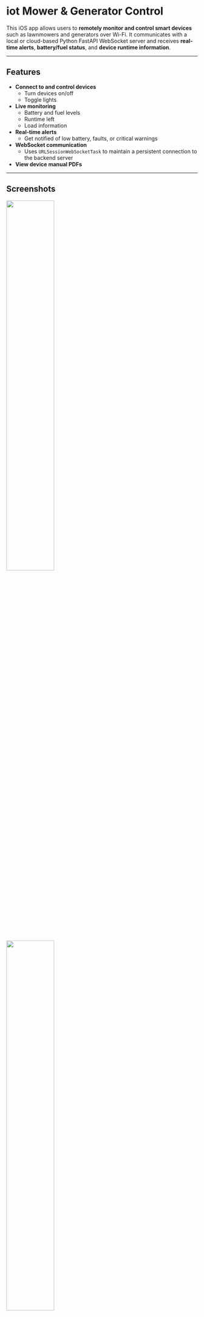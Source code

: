 # iot Mower & Generator Control

This iOS app allows users to **remotely monitor and control smart devices** such as lawnmowers and generators over Wi-Fi. It communicates with a local or cloud-based Python FastAPI WebSocket server and receives **real-time alerts**, **battery/fuel status**, and **device runtime information**.

---

## Features

- **Connect to and control devices**
  - Turn devices on/off
  - Toggle lights
- **Live monitoring**
  - Battery and fuel levels
  - Runtime left
  - Load information
- **Real-time alerts**
  - Get notified of low battery, faults, or critical warnings
- **WebSocket communication**
  - Uses `URLSessionWebSocketTask` to maintain a persistent connection to the backend server
- **View device manual PDFs**

---

## Screenshots

<img src="https://github.com/tschmidt6/iotChallenge/blob/main/screenshots/dashboard.png" width=50% height=50%>

<img src="https://github.com/tschmidt6/iotChallenge/blob/main/screenshots/devices.png" width=50% height=50%>

<img src="https://github.com/tschmidt6/iotChallenge/blob/main/screenshots/alerts.png" width=50% height=50%>

<img src="https://github.com/tschmidt6/iotChallenge/blob/main/screenshots/settings.png" width=50% height=50%>

<img src="https://github.com/tschmidt6/iotChallenge/blob/main/screenshots/manualView.png" width=50% height=50%>

<img src="https://github.com/tschmidt6/iotChallenge/blob/main/screenshots/lawnmowerDetail.png" width=50% height=50%>

<img src="https://github.com/tschmidt6/iotChallenge/blob/main/screenshots/generatorDetail.png" width=50% height=50%>

<img src="https://github.com/tschmidt6/iotChallenge/blob/main/screenshots/backupGeneratorDetail.png" width=50% height=50%>

---

## Architecture

- **SwiftUI** frontend with MVVM architecture
- **FastAPI** WebSocket server backend
- Real-time JSON messaging with support for multiple devices via unique UUIDs

### Sample WebSocket JSON Message
```json
{
  "uuid": "123e4567-e89b-12d3-a456-426614174000",
  "device": "lawnmower",
  "battery": 62,
  "status": "Running",
  "runtimeLeft": "34 mins",
  "isLightOn": true,
  "alert": "Battery low"
}
```
## How Alerts Work

- Device (mower, generator) sends JSON message to the server
- Server broadcasts the message via WebSocket
- App listens and decodes the message
- Alerts are updated on screen, and critical messages can trigger local notifications

### Request to shutdown the generator by clicking the toggle in the app: 
``` 
Received: {"command": "shutdown", "device": "generator"}  
```

### Request to turn on the light by clicking the toggle in the app:  
```
💡 generator light turned ON
```

<img src="https://github.com/tschmidt6/iotChallenge/blob/main/simulator.gif" width=50% height=50%>

<img src="https://github.com/tschmidt6/iotChallenge/blob/main/server.gif" width=50% height=50%>